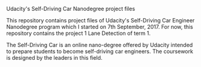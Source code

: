 Udacity's Self-Driving Car Nanodegree project files

This repository contains project files of Udacity's Self-Driving Car Engineer Nanodegree program which I started on 7th September, 2017. For now, this repository contains the project 1 Lane Detection of term 1.

The Self-Driving Car is an online nano-degree offered by Udacity intended to prepare students to become self-driving car engineers. The coursework is designed by the leaders in this field.

